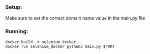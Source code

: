 ### Setup:

Make sure to set the correct domain name value in the main.py file

### Running:

    docker build -t selenium_docker .
    docker run selenium_docker python3 main.py $PORT    

